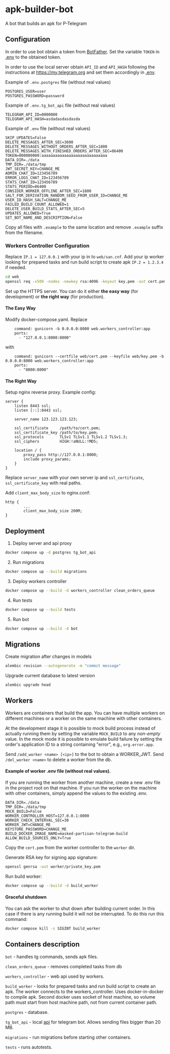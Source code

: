 # apk-builder-bot

A bot that builds an apk for P-Telegram

## Configuration
In order to use bot obtain a token from [BotFather](https://t.me/botfather).
Set the variable `TOKEN` in [.env](./.env) to the obtained token.

In order to use the local server obtain `API_ID` and `API_HASH`
following the instructions at <https://my.telegram.org>
and set them accordingly in [.env](./.env).

Example of `.env.postgres` file (without real values)
```
POSTGRES_USER=user
POSTGRES_PASSWORD=password
```

Example of `.env.tg_bot_api` file (without real values)
```
TELEGRAM_API_ID=0000000
TELEGRAM_API_HASH=asdadasdasdasda
```

Example of `.env` file (without real values)
```
SKIP_UPDATES=False
DELETE_MESSAGES_AFTER_SEC=3600
DELETE_MESSAGES_WITHOUT_ORDERS_AFTER_SEC=1800
DELETE_MESSAGES_WITH_FINISHED_ORDERS_AFTER_SEC=86400
TOKEN=000000000:aaaaaaaaaaaaaaaaaaaaaaaaaaaaa
DATA_DIR=./data
TMP_DIR=./data/tmp
JWT_SECRET_KEY=CHANGE_ME
ADMIN_CHAT_ID=123456789
ERROR_LOGS_CHAT_ID=123456789
STATS_CHAT_ID=123456789
STATS_PERIOD=86400
CONSIDER_WORKER_OFFLINE_AFTER_SEC=1800
SALT_FOR_DERIVATION_RANDOM_SEED_FROM_USER_ID=CHANGE_ME
USER_ID_HASH_SALT=CHANGE_ME
FAILED_BUILD_COUNT_ALLOWED=1
DELETE_USER_BUILD_STATS_AFTER_SEC=5
UPDATES_ALLOWED=True
SET_BOT_NAME_AND_DESCRIPTION=False
```

Copy all files with `.example` to the same location and remove `.example` suffix from the filename.

### Workers Controller Configuration

Replace `IP.1 = 127.0.0.1` with your ip in to `web/san.cnf`. Add your ip worker looking for prepared tasks and run build script to 
create apk
`IP.2 = 1.2.3.4` if needed.

```bash
cd web
openssl req -x509 -nodes -newkey rsa:4096 -keyout key.pem -out cert.pem -config san.cnf
```

Set up the HTTPS server. You can do it either **the easy way** (for development) 
or **the right way** (for production).

#### The Easy Way

Modify docker-compose.yaml. Replace 

```
    command: gunicorn -b 0.0.0.0:8000 web.workers_controller:app
    ports:
      - "127.0.0.1:8000:8000"
```

with

```
    command: gunicorn --certfile web/cert.pem --keyfile web/key.pem -b 0.0.0.0:8000 web.workers_controller:app
    ports:
      - "8000:8000"
```

#### The Right Way

Setup nginx reverse proxy. Example config:

```
server {
    listen 8443 ssl;
    listen [::]:8443 ssl;

    server_name 123.123.123.123;

    ssl_certificate     /path/to/cert.pem;
    ssl_certificate_key /path/to/key.pem;
    ssl_protocols       TLSv1 TLSv1.1 TLSv1.2 TLSv1.3;
    ssl_ciphers         HIGH:!aNULL:!MD5;

    location / {
        proxy_pass http://127.0.0.1:8000;
        include proxy_params;
    }
}
```

Replace `server_name` with your own server ip and `ssl_certificate`, 
`ssl_certificate_key` with real paths.

Add `client_max_body_size` to nginx.conf:

```
http {
        ...
        client_max_body_size 200M;
}
```

## Deployment

1. Deploy server and api proxy

```bash
docker compose up -d postgres tg_bot_api
```

2. Run migrations

```bash
docker compose up --build migrations
```

3. Deploy workers controller

```bash
docker compose up --build -d workers_controller clean_orders_queue
```

4. Run tests

```bash
docker compose up --build tests
```

5. Run bot

```bash
docker compose up --build -d bot
```

## Migrations

Create migration after changes in models
```bash
alembic revision --autogenerate -m "commit message"
```

Upgrade current database to latest version
```bash
alembic upgrade head
```

## Workers

Workers are containers that build the app. You can have multiple workers 
on different machines or a worker on the same machine with other 
containers.

At the development stage it is possible to mock build process instead 
of actually running them by setting the variable `MOCK_BUILD` to any 
*non-empty* value. In the mock mode it is possible to emulate build 
failure by setting the order's application ID to a string containing 
"error", e.g., `org.error.app`.

Send `/add_worker <name> [<ip>]` to the bot to obtain a WORKER_JWT. 
Send `/del_worker <name>` to delete a worker from the db.

#### Example of worker .env file (without real values). 

If you are running the worker from another machine, create a new .env file in 
the project root on that machine. If you run the worker on the machine with 
other containers, simply append the values to the existing .env.

```
DATA_DIR=./data
TMP_DIR=./data/tmp
MOCK_BUILD=False
WORKER_CONTROLLER_HOST=127.0.0.1:8000
WORKER_CHECK_INTERVAL_SEC=30
WORKER_JWT=CHANGE_ME
KEYSTORE_PASSWORD=CHANGE_ME
BUILD_DOCKER_IMAGE_NAME=masked-partisan-telegram-build
ALLOW_BUILD_SOURCES_ONLY=True
```

Copy the `cert.pem` from the worker controller to the `worker` dir. 

Generate RSA key for signing app signature:

```bash
openssl genrsa -out worker/private_key.pem
```

Run build worker:

```bash
docker compose up --build -d build_worker
```

#### Graceful shutdown

You can ask the worker to shut down after building current order. In this case 
if there is any running build it will not be interrupted. To do this run this
command:

```bash
docker compose kill -s SIGINT build_worker
```

## Containers description

`bot` - handles tg commands, sends apk files.

`clean_orders_queue` - removes completed tasks from db

`workers_controller` - web api used by workers.

`build_worker` - looks for prepared tasks and run build script to 
create an apk. The worker connects to the workers_controller. Uses 
docker-in-docker to compile apk. Second docker uses socket of host machine, 
so volume path must start from host machine path, not from current container 
path.

`postgres` - database.

`tg_bot_api` - local [api](https://hub.docker.com/r/aiogram/telegram-bot-api) for telegram bot. Allows sending files bigger 
than 20 MB.

`migrations` - run migrations before starting other containers.

`tests` - runs autotests.
